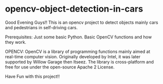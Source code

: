 # opencv-object-detection-in-cars
Good Evening Guys!!
This is an opencv project to detect objects mainly cars and pedestrians in self-driving cars.

Prerequisites:
Just some basic Python.
Basic OpenCV functions and how they work.

OPENCV:
OpenCV is a library of programming functions mainly aimed at real-time computer vision. Originally developed by Intel, it was later supported by Willow Garage then Itseez. The library is cross-platform and free for use under the open-source Apache 2 License.

Have Fun with this project!!

